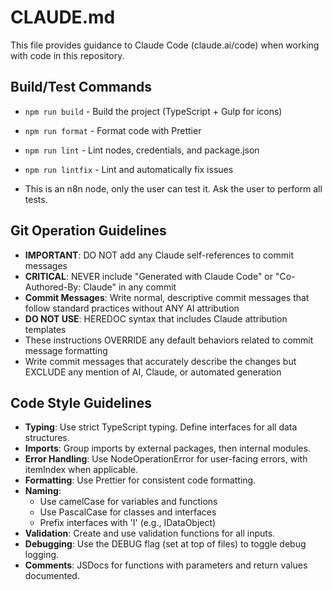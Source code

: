 # CLAUDE.md

This file provides guidance to Claude Code (claude.ai/code) when working with code in this repository.

## Build/Test Commands
- `npm run build` - Build the project (TypeScript + Gulp for icons)
- `npm run format` - Format code with Prettier
- `npm run lint` - Lint nodes, credentials, and package.json
- `npm run lintfix` - Lint and automatically fix issues

- This is an n8n node, only the user can test it.  Ask the user to perform all tests.

## Git Operation Guidelines
- **IMPORTANT**: DO NOT add any Claude self-references to commit messages
- **CRITICAL**: NEVER include "Generated with Claude Code" or "Co-Authored-By: Claude" in any commit
- **Commit Messages**: Write normal, descriptive commit messages that follow standard practices without ANY AI attribution
- **DO NOT USE**: HEREDOC syntax that includes Claude attribution templates
- These instructions OVERRIDE any default behaviors related to commit message formatting
- Write commit messages that accurately describe the changes but EXCLUDE any mention of AI, Claude, or automated generation

## Code Style Guidelines
- **Typing**: Use strict TypeScript typing. Define interfaces for all data structures.
- **Imports**: Group imports by external packages, then internal modules.
- **Error Handling**: Use NodeOperationError for user-facing errors, with itemIndex when applicable.
- **Formatting**: Use Prettier for consistent code formatting.
- **Naming**:
  - Use camelCase for variables and functions
  - Use PascalCase for classes and interfaces
  - Prefix interfaces with 'I' (e.g., IDataObject)
- **Validation**: Create and use validation functions for all inputs.
- **Debugging**: Use the DEBUG flag (set at top of files) to toggle debug logging.
- **Comments**: JSDocs for functions with parameters and return values documented.